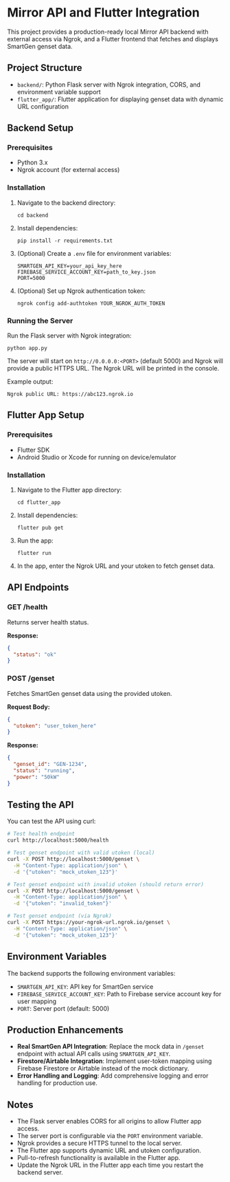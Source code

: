 # Mirror API and Flutter Integration

This project provides a production-ready local Mirror API backend with external access via Ngrok, and a Flutter frontend that fetches and displays SmartGen genset data.

## Project Structure

- `backend/`: Python Flask server with Ngrok integration, CORS, and environment variable support
- `flutter_app/`: Flutter application for displaying genset data with dynamic URL configuration

## Backend Setup

### Prerequisites

- Python 3.x
- Ngrok account (for external access)

### Installation

1. Navigate to the backend directory:
   ```
   cd backend
   ```

2. Install dependencies:
   ```
   pip install -r requirements.txt
   ```

3. (Optional) Create a `.env` file for environment variables:
   ```
   SMARTGEN_API_KEY=your_api_key_here
   FIREBASE_SERVICE_ACCOUNT_KEY=path_to_key.json
   PORT=5000
   ```

4. (Optional) Set up Ngrok authentication token:
   ```
   ngrok config add-authtoken YOUR_NGROK_AUTH_TOKEN
   ```

### Running the Server

Run the Flask server with Ngrok integration:
```
python app.py
```

The server will start on `http://0.0.0.0:<PORT>` (default 5000) and Ngrok will provide a public HTTPS URL. The Ngrok URL will be printed in the console.

Example output:
```
Ngrok public URL: https://abc123.ngrok.io
```

## Flutter App Setup

### Prerequisites

- Flutter SDK
- Android Studio or Xcode for running on device/emulator

### Installation

1. Navigate to the Flutter app directory:
   ```
   cd flutter_app
   ```

2. Install dependencies:
   ```
   flutter pub get
   ```

3. Run the app:
   ```
   flutter run
   ```

4. In the app, enter the Ngrok URL and your utoken to fetch genset data.

## API Endpoints

### GET /health

Returns server health status.

**Response:**
```json
{
  "status": "ok"
}
```

### POST /genset

Fetches SmartGen genset data using the provided utoken.

**Request Body:**
```json
{
  "utoken": "user_token_here"
}
```

**Response:**
```json
{
  "genset_id": "GEN-1234",
  "status": "running",
  "power": "50kW"
}
```

## Testing the API

You can test the API using curl:

```bash
# Test health endpoint
curl http://localhost:5000/health

# Test genset endpoint with valid utoken (local)
curl -X POST http://localhost:5000/genset \
  -H "Content-Type: application/json" \
  -d '{"utoken": "mock_utoken_123"}'

# Test genset endpoint with invalid utoken (should return error)
curl -X POST http://localhost:5000/genset \
  -H "Content-Type: application/json" \
  -d '{"utoken": "invalid_token"}'

# Test genset endpoint (via Ngrok)
curl -X POST https://your-ngrok-url.ngrok.io/genset \
  -H "Content-Type: application/json" \
  -d '{"utoken": "mock_utoken_123"}'
```

## Environment Variables

The backend supports the following environment variables:

- `SMARTGEN_API_KEY`: API key for SmartGen service
- `FIREBASE_SERVICE_ACCOUNT_KEY`: Path to Firebase service account key for user mapping
- `PORT`: Server port (default: 5000)

## Production Enhancements

- **Real SmartGen API Integration**: Replace the mock data in `/genset` endpoint with actual API calls using `SMARTGEN_API_KEY`.
- **Firestore/Airtable Integration**: Implement user-token mapping using Firebase Firestore or Airtable instead of the mock dictionary.
- **Error Handling and Logging**: Add comprehensive logging and error handling for production use.

## Notes

- The Flask server enables CORS for all origins to allow Flutter app access.
- The server port is configurable via the `PORT` environment variable.
- Ngrok provides a secure HTTPS tunnel to the local server.
- The Flutter app supports dynamic URL and utoken configuration.
- Pull-to-refresh functionality is available in the Flutter app.
- Update the Ngrok URL in the Flutter app each time you restart the backend server.
